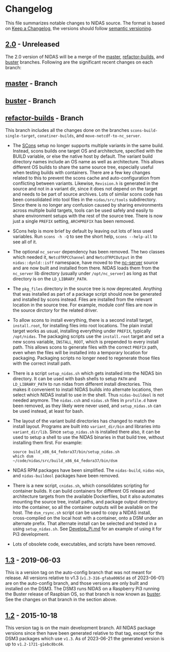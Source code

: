 # Changelog

This file summarizes notable changes to NIDAS source.  The format is based on
[Keep a Changelog], the versions should follow [semantic versioning].

## [2.0] - Unreleased

The 2.0 version of NIDAS will be a merge of the [master], [refactor-builds],
and [buster] branches.  Following are the significant recent changes on each
branch:

## [master] - Branch

## [buster] - Branch

## [refactor-builds] - Branch

This branch includes all the changes done on the branches
`scons-build-single-target`, `conatiner-builds`, and
`move-netcdf-to-nc_server`.

- The [SCons](https://www.scons.org/) setup no longer supports multiple
  variants in the same build.  Instead, scons builds one target OS and
  architecture, specified with the BUILD variable, or else the native host by
  default.  The variant build directory names include an OS name as well as
  architecture.  This allows different OS builds to share the same source
  tree, especially useful when testing builds with containers.  There are a
  few key changes related to this to prevent the scons cache and
  auto-configuration from conflicting between variants.  Likewise,
  `Revision.h` is generated in the source and not in a variant dir, since it
  does not depend on the target and needs to be part of source archives. Lots
  of similar scons code has been consolidated into tool files in the
  `nidas/src/tools` subdirectory.  Since there is no longer any confusion
  caused by sharing environments across multiple build targets, tools can be
  used safely and easily to share environment setups with the rest of the
  source tree.  There is now just a single `PREFIX` setting, `ARCHPREFIX` has
  been removed.

- SCons help is more brief by default by leaving out lots of less used
  variables.  Run `scons -h -Q` to see the short help, `scons --help-all` to see
  all of it.

- The optional `nc_server` dependency has been removed.  The two classes which
  needed it, `NetcdfRPCChannel` and `NetcdfRPCOutput` in the
  `nidas::dynld::isff` namespace, have moved to the
  [nc-server](https://github.com/ncareol/nc-server) source and are now built
  and installed from there.  NIDAS loads them from the `nc_server` lib
  directory (usually under `/opt/nc_server`) as long as that directory is on
  the `LD_LIBRARY_PATH`.

- The `pkg_files` directory in the source tree is now deprecated.  Anything
  that was installed as part of a package script should now be generated and
  installed by scons instead.  Files are installed from the relevant location
  in the source tree.  For example, module conf files are now in the source
  dirctory for the related driver.

- To allow scons to install everything, there is a second install target,
  `install.root`, for installing files into root locations.  The plain install
  target works as usual, installing everything under `PREFIX`, typically
  `/opt/nidas`.  The packaging scripts use the `install.root` target and set a
  new scons variable, `INSTALL_ROOT`, which is prepended to every install
  path.  This allows scons to generate files with the correct `PREFIX` path,
  even when the files will be installed into a temporary location for
  packaging.  Packaging scripts no longer need to regenerate those files with
  the correct install path.

- There is a script `setup_nidas.sh` which gets installed into the NIDAS bin
  directory.  It can be used with bash shells to setup `PATH` and
  `LD_LIBRARY_PATH` to run nidas from different install directories.  This
  makes it convenient to install NIDAS builds into alternate locations, then
  select which NIDAS install to use in the shell.  Thus `nidas-buildeol` is
  not needed anymore.  The `nidas.csh` and `nidas.sh` files in `profile.d`
  have been removed, as they likely were never used, and `setup_nidas.sh` can
  be used instead, at least for bash.

- The layout of the variant build directories has changed to match the install
  layout.  Programs are built into `variant_dir/bin` and libraries into
  `variant_dir/lib`.  Since `setup_nidas.sh` is installed there also, it can
  be used to setup a shell to use the NIDAS binaries in that build tree,
  without installing them first.  For example:

  ```plain
  source build_x86_64_fedora37/bin/setup_nidas.sh
  which dsm
  ~/code/nidas/src/build_x86_64_fedora37/bin/dsm
  ```

- NIDAS RPM packages have been simplified.  The `nidas-build`, `nidas-min`,
  and `nidas-buildeol` packages have been removed.

- There is a new script, `cnidas.sh`, which consolidates scripting for
  container builds.  It can build containers for different OS release and
  architecture targets from the available Dockerfiles, but it also automates
  mounting the source tree, install paths, and package output directory into
  the container, so all the container outputs will be available on the host.
  The `dsm_rsync.sh` script can be used to copy a NIDAS install,
  cross-compiled on the local host with a container, onto a DSM under an
  alternate prefix.  That alternate install can be selected and tested in a
  using `setup_nidas.sh`.  See
  [Develop_Pi.md](https://github.com/ncareol/nidas/blob/buster/Develop_Pi.md)
  for an example of using it for Pi3 development.

- Lots of obsolete code, executables, and scripts have been removed.

## [1.3] - 2019-06-03

This is a version tag on the auto-config branch that was not meant for
release.  All versions relative to v1.3 (`v1.3-316-gfaba0065d` as of
2023-06-01) are on the auto-config branch, and those versions are only built
and installed on the DSM3.  The DSM3 runs NIDAS on a Raspberry Pi3 running the
Buster release of Raspbian OS, so that branch is now known as [buster].  See
the changes on that branch in the section above.

## [1.2] - 2015-10-18

This version tag is on the main development branch.  All NIDAS package
versions since then have been generated relative to that tag, except for the
DSM3 packages which use `v1.3`.  As of 2023-06-21 the generated version is up
to `v1.2-1721-g1ebc8bcd4`.

<!-- Links -->
[keep a changelog]: https://keepachangelog.com/en/1.0.0/
[semantic versioning]: https://semver.org/spec/v2.0.0.html

<!-- Versions -->
[master]: https://github.com/ncareol/nidas
[buster]: https://github.com/ncareol/nidas/tree/buster
[refactor-builds]: https://github.com/ncareol/nidas/tree/refactor-builds
[2.0]: https://github.com/ncareol/nidas/compare/master
[1.3]: https://github.com/ncareol/nidas/compare/master...v1.3
[1.2]: https://github.com/ncareol/nidas/releases/tag/v1.2
